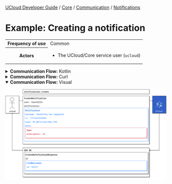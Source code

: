 [UCloud Developer Guide](/docs/developer-guide/README.md) / [Core](/docs/developer-guide/core/README.md) / [Communication](/docs/developer-guide/core/communication/README.md) / [Notifications](/docs/developer-guide/core/communication/notifications.md)

# Example: Creating a notification

<table>
<tr><th>Frequency of use</th><td>Common</td></tr>
<tr>
<th>Actors</th>
<td><ul>
<li>The UCloud/Core service user (<code>ucloud</code>)</li>
</ul></td>
</tr>
</table>
<details>
<summary>
<b>Communication Flow:</b> Kotlin
</summary>

```kotlin
NotificationDescriptions.create.call(
    CreateNotification(
        notification = Notification(
            id = null, 
            message = "Something has happened", 
            meta = JsonObject(mapOf("myParameter" to JsonLiteral(
                coerceToInlineType = null, 
                content = "42", 
                isString = false, 
            )),)), 
            read = false, 
            ts = 1717663228605, 
            type = "MY_NOTIFICATION_TYPE", 
        ), 
        user = "User#1234", 
    ),
    ucloud
).orThrow()

/*
CreateNotificationResponse(
    id = FindByLongId(
        id = 56123, 
    ), 
)
*/
```


</details>

<details>
<summary>
<b>Communication Flow:</b> Curl
</summary>

```bash
# ------------------------------------------------------------------------------------------------------
# $host is the UCloud instance to contact. Example: 'http://localhost:8080' or 'https://cloud.sdu.dk'
# $accessToken is a valid access-token issued by UCloud
# ------------------------------------------------------------------------------------------------------

# Authenticated as ucloud
curl -XPUT -H "Authorization: Bearer $accessToken" -H "Content-Type: content-type: application/json; charset=utf-8" "$host/api/notifications" -d '{
    "user": "User#1234",
    "notification": {
        "type": "MY_NOTIFICATION_TYPE",
        "message": "Something has happened",
        "id": null,
        "meta": {
            "myParameter": 42
        },
        "ts": 1717663228605,
        "read": false
    }
}'


# {
#     "id": {
#         "id": 56123
#     }
# }

```


</details>

<details open>
<summary>
<b>Communication Flow:</b> Visual
</summary>

![](/docs/diagrams/notifications_create.png)

</details>


